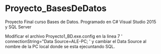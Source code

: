 # Proyecto_BasesDeDatos
Proyecto Final curso Bases de Datos. Programado en C# Visual Studio 2015 y SQL Server

Modificar el archivo Proyecto1_BD.exe.config en la linea 7
' connectionString="Data Source=ALE-PC; ' y cambiar el Data Source al nombre de la PC local donde se esta ejecuntando SQL.
